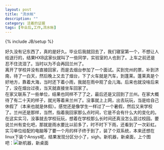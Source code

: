 ```yaml
---
layout: post
title: "流水帐"
description: ""
category: 活着的证据
tags: [毕业后,工作,流水帐]
---
```

{% include JB/setup %}

好久没有记东西了，真的是好久。毕业后我就回去了，我们寝室第一个，不想让人给送行的，结果HXB这家伙就叫了一些同学，实验室的人也到了。上车之前还是忍不住流泪了。当时以为不会再回兰州了。  
离开了学校并没有直接回家，而是去烟台参加了一个面试。买到兖州的票，补到济南，待了一白天，然后晚上又去了烟台，下了火车就是汽车，到蓬莱。蓬莱真是个好地方，靠着大海，当时还下着小雨，我就在雨中观了会儿海。后来也就没啥后来了，没在烟台过夜，当天就直接坐车回家了。  
在家又联系了一些单位，结果也同样不了了之，最后还是又回到了兰州。在家大概待了有二十天的样子，就光等着来兰州了。没事就上上网，出去玩玩，当是给自己休假了（本来也就是休假）。感觉还是像学生一样过了一个暑假，然后又来学校了。兰州还是那样，当然，指着我回家那么点时间，它是不会有什么大的变化的。在这实实习，没事就去学校玩玩，想着在学校那么长时间还真没怎么逛过校园。要说兰州有变化吧，那就是雨水要比以前多了，时不时下下雨，还看到了一次彩虹。  
实习单位给配的电脑等了要一个月的样子终于到了，装了个双系统，本来还想在linux下装个Ansys呢，结果发现分区分小了，sigh。新机器，新桌面，上个图吧：![新机器，新桌面](http://farm9.staticflickr.com/8443/7863093778_685fd06e1b.jpg)

